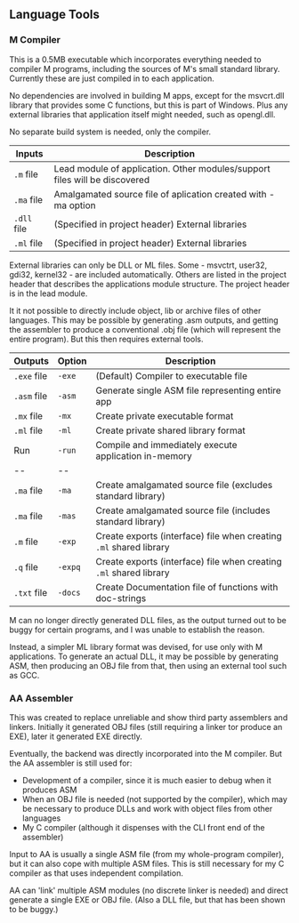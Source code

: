## Language Tools

### M Compiler

This is a 0.5MB executable which incorporates everything needed to compiler M programs, including the sources of M's small standard library. Currently these are just compiled in to each application.

No dependencies are involved in building M apps, except for the msvcrt.dll library that provides some C functions, but this is part of Windows. Plus any external libraries that application itself might needed, such as opengl.dll.

No separate build system is needed, only the compiler.

Inputs | Description
--- | ---
`.m` file | Lead module of application. Other modules/support files will be discovered
`.ma` file | Amalgamated source file of aplication created with -ma option
`.dll` file | (Specified in project header) External libraries
`.ml` file | (Specified in project header) External libraries

External libraries can only be DLL or ML files. Some - msvctrt, user32, gdi32, kernel32 - are included automatically. Others are listed in the project header that describes the applications module structure. The project header is in the lead module.

It it not possible to directly include object, lib or archive files of other languages. This may be possible by generating .asm outputs, and getting the assembler to produce a conventional .obj file (which will represent the entire program). But this then requires external tools.


Outputs | Option | Description
--- | --- | ---
`.exe` file | `-exe` | (Default) Compiler to executable file
`.asm` file | `-asm` | Generate single ASM file representing entire app
`.mx` file | `-mx` | Create private executable format
`.ml` file | `-ml` | Create private shared library format
Run | `-run` | Compile and immediately execute application in-memory
-- | --
`.ma` file | `-ma` | Create amalgamated source file (excludes standard library)
`.ma` file | `-mas` | Create amalgamated source file (includes standard library)
`.m` file | `-exp` | Create exports (interface) file when creating `.ml` shared library
`.q` file | `-expq` | Create exports (interface) file when creating `.ml` shared library
`.txt` file | `-docs` | Create Documentation file of functions with doc-strings

M can no longer directly generated DLL files, as the output turned out to be buggy for certain programs, and I was unable to establish the reason.

Instead, a simpler ML library format was devised, for use only with M applications. To generate an actual DLL, it may be possible by generating ASM, then producing an OBJ file from that, then using an external tool such as GCC.

### AA Assembler

This was created to replace unreliable and show third party assemblers and linkers. Initially it generated OBJ files (still requiring a linker tor produce an EXE), later it generated EXE directly.

Eventually, the backend was directly incorporated into the M compiler. But the AA assembler is still used for:

* Development of a compiler, since it is much easier to debug when it produces ASM
* When an OBJ file is needed (not supported by the compiler), which may be necessary to produce DLLs and work with object files from other languages
* My C compiler (although it dispenses with the CLI front end of the assembler)

Input to AA is usually a single ASM file (from my whole-program compiler), but it can also cope with multiple ASM files. This is still necessary for my C compiler as that uses independent compilation.

AA can 'link' multiple ASM modules (no discrete linker is needed) and direct generate a single EXE or OBJ file. (Also a DLL file, but that has been shown to be buggy.)



